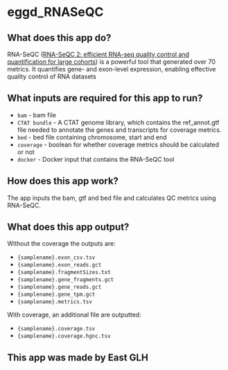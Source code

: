 # eggd_RNASeQC

## What does this app do?

RNA-SeQC ([RNA-SeQC 2: efficient RNA-seq quality control and quantification for large cohorts](https://academic.oup.com/bioinformatics/article/37/18/3048/6156810?login=false))  is a powerful tool that generated over 70 metrics. It quantifies gene- and exon-level expression, enabling effective quality control of RNA datasets

## What inputs are required for this app to run?

- ```bam``` - bam file
- ```CTAT bundle``` - A CTAT genome library, which contains the ref_annot.gtf file needed to annotate the genes and transcripts for coverage metrics.
- ```bed``` - bed file containing chromosome, start and end
- ```coverage``` - boolean for whether coverage metrics should be calculated or not
- ```docker``` - Docker input that contains the RNA-SeQC tool


## How does this app work?

The app inputs the bam, gtf and bed file and calculates QC metrics using RNA-SeQC.

## What does this app output?

Without the coverage the outputs are:

- ```{samplename}.exon_csv.tsv```
- ```{samplename}.exon_reads.gct```
- ```{samplename}.fragmentSizes.txt```
- ```{samplename}.gene_fragments.gct```
- ```{samplename}.gene_reads.gct```
- ```{samplename}.gene_tpm.gct```
- ```{samplename}.metrics.tsv```

With coverage, an additional file are outputted:
- ```{samplename}.coverage.tsv```
- ```{samplename}.coverage.hgnc.tsv```


## This app was made by East GLH